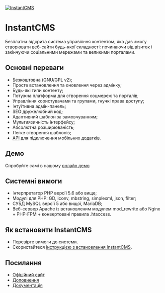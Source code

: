 <p>
  <a href="https://instantcms.ru">
    <img alt="InstantCMS" src="https://instantcms.ru/templates/icms/images/logo.svg" />
  </a>
</p>

# InstantCMS

Безплатна відкрита система управління контентом, яка дає змогу створювати веб-сайти будь-якої складності: починаючи від візиток і закінчуючи соціальними мережами та великими порталами.

## Основні переваги

* Безкоштовна (GNU/GPL v2);
* Просте встановлення та оновлення через адмінку;
* Будь-які типи контенту;
* Потужна платформа для створення соцмереж та порталів;
* Управління користувачами та групами, гнучкі права доступу;
* Інтуїтивна адмін-панель;
* SEO дружелюбний код;
* Адаптивний шаблон за замовчуванням;
* Мультиязичність інтерфейсу;
* Абсолютна розширюваність;
* Легке створення шаблонів;
* [API](https://github.com/instantsoft/icms2-json-api-component) для підключення мобільних додатків.

## Демо ##

Спробуйте самі в нашому [онлайн демо](https://demo.instantcms.ru/)

## Системні вимоги ##
* Інтерпретатор PHP версії 5.6 або вище;
* Модулі для PHP: GD, iconv, mbstring, simplexml, json, filter;
* СУБД MySQL версії 5 або вищої, MariaDB;
* Веб-сервер Apache із встановленим модулем mod_rewrite або Nginx + PHP-FPM + конвертовані правила .htaccess.

## Як встановити InstantCMS ##

* Перевірте вимоги до системи.
* Скористайтеся [інструкцією з встановлення InstantCMS](https://docs.instantcms.ru/manual/install).

## Посилання

* [Офіційний сайт](https://instantcms.ru/)
* [Доповнення](https://addons.instantcms.ru/)
* [Документація](https://docs.instantcms.ru/)
